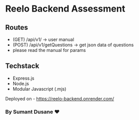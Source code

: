# Reelo Backend Assessment

## Routes

* (GET) /api/v1/ -> user manual
* (POST) /api/v1/getQuestions -> get json data of questions
* please read the manual for params

## Techstack

* Express.js
* Node.js
* Modular Javascript (.mjs)

Deployed on - https://reelo-backend.onrender.com/

### By Sumant Dusane ❤️
